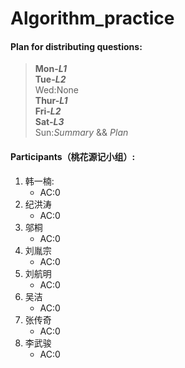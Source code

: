 # Algorithm_practice

#### Plan for distributing questions:
>**Mon-*L1***  
**Tue-*L2***  
Wed:None  
**Thur-*L1***  
**Fri-*L2***  
**Sat-*L3***  
Sun:*Summary* && *Plan*   

#### Participants（桃花源记小组）:
1. 韩一楠:
    - AC:0
2. 纪洪涛
    - AC:0
3. 邬桐
    - AC:0
4. 刘胤宗
    - AC:0
5. 刘航明   
    - AC:0
6. 吴洁     
    - AC:0
7. 张传奇   
    - AC:0
8. 李武骏   
    - AC:0
